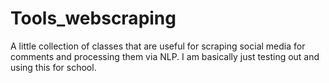 # Tools_webscraping
A little collection of classes that are useful for scraping social media for comments and processing them via NLP. I am basically just testing out and using this for school.
